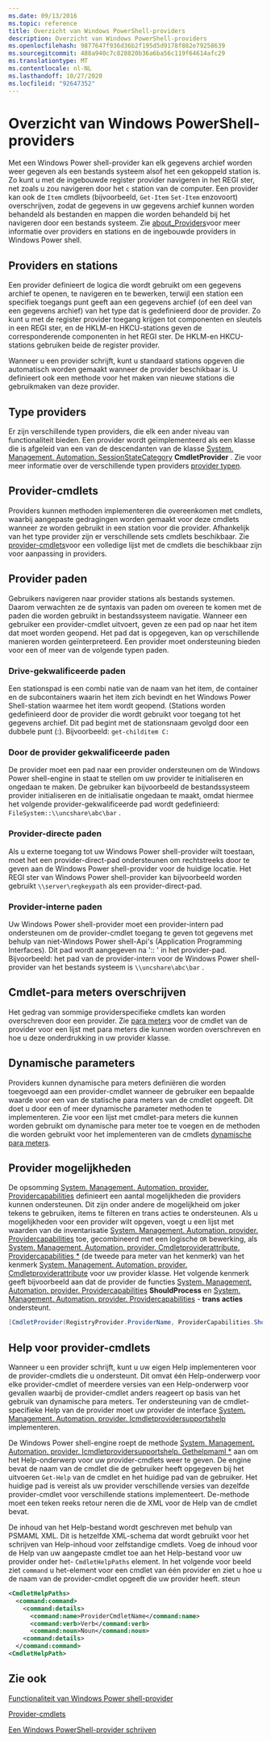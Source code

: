 ```yaml
---
ms.date: 09/13/2016
ms.topic: reference
title: Overzicht van Windows PowerShell-providers
description: Overzicht van Windows PowerShell-providers
ms.openlocfilehash: 9877647f936d36b2f195d5d9178f882e79258639
ms.sourcegitcommit: 488a940c7c828820b36a6ba56c119f64614afc29
ms.translationtype: MT
ms.contentlocale: nl-NL
ms.lasthandoff: 10/27/2020
ms.locfileid: "92647352"
---
```

# <a name="windows-powershell-provider-overview"></a>Overzicht van Windows PowerShell-providers

Met een Windows Power shell-provider kan elk gegevens archief worden weer gegeven als een bestands systeem alsof het een gekoppeld station is. Zo kunt u met de ingebouwde register provider navigeren in het REGI ster, net zoals u zou navigeren door het `c` station van de computer. Een provider kan ook de `Item` cmdlets (bijvoorbeeld, `Get-Item` `Set-Item` enzovoort) overschrijven, zodat de gegevens in uw gegevens archief kunnen worden behandeld als bestanden en mappen die worden behandeld bij het navigeren door een bestands systeem. Zie [about_Providers](/powershell/module/microsoft.powershell.core/about/about_providers)voor meer informatie over providers en stations en de ingebouwde providers in Windows Power shell.

## <a name="providers-and-drives"></a>Providers en stations

Een provider definieert de logica die wordt gebruikt om een gegevens archief te openen, te navigeren en te bewerken, terwijl een station een specifiek toegangs punt geeft aan een gegevens archief (of een deel van een gegevens archief) van het type dat is gedefinieerd door de provider. Zo kunt u met de register provider toegang krijgen tot componenten en sleutels in een REGI ster, en de HKLM-en HKCU-stations geven de corresponderende componenten in het REGI ster. De HKLM-en HKCU-stations gebruiken beide de register provider.

Wanneer u een provider schrijft, kunt u standaard stations opgeven die automatisch worden gemaakt wanneer de provider beschikbaar is. U definieert ook een methode voor het maken van nieuwe stations die gebruikmaken van deze provider.

## <a name="type-of-providers"></a>Type providers

Er zijn verschillende typen providers, die elk een ander niveau van functionaliteit bieden. Een provider wordt geïmplementeerd als een klasse die is afgeleid van een van de descendanten van de klasse [System. Management. Automation. SessionStateCategory](/dotnet/api/system.management.automation.sessionstatecategory?view=pscore-6.2.0) **CmdletProvider** . Zie voor meer informatie over de verschillende typen providers [provider typen](./provider-types.md).

## <a name="provider-cmdlets"></a>Provider-cmdlets

Providers kunnen methoden implementeren die overeenkomen met cmdlets, waarbij aangepaste gedragingen worden gemaakt voor deze cmdlets wanneer ze worden gebruikt in een station voor die provider. Afhankelijk van het type provider zijn er verschillende sets cmdlets beschikbaar. Zie [provider-cmdlets](./provider-cmdlets.md)voor een volledige lijst met de cmdlets die beschikbaar zijn voor aanpassing in providers.

## <a name="provider-paths"></a>Provider paden

Gebruikers navigeren naar provider stations als bestands systemen. Daarom verwachten ze de syntaxis van paden om overeen te komen met de paden die worden gebruikt in bestandssysteem navigatie. Wanneer een gebruiker een provider-cmdlet uitvoert, geven ze een pad op naar het item dat moet worden geopend. Het pad dat is opgegeven, kan op verschillende manieren worden geïnterpreteerd. Een provider moet ondersteuning bieden voor een of meer van de volgende typen paden.

### <a name="drive-qualified-paths"></a>Drive-gekwalificeerde paden

Een stationspad is een combi natie van de naam van het item, de container en de subcontainers waarin het item zich bevindt en het Windows Power Shell-station waarmee het item wordt geopend. (Stations worden gedefinieerd door de provider die wordt gebruikt voor toegang tot het gegevens archief. Dit pad begint met de stationsnaam gevolgd door een dubbele punt (:). Bijvoorbeeld: `get-childitem C:`

### <a name="provider-qualified-paths"></a>Door de provider gekwalificeerde paden

De provider moet een pad naar een provider ondersteunen om de Windows Power shell-engine in staat te stellen om uw provider te initialiseren en ongedaan te maken. De gebruiker kan bijvoorbeeld de bestandssysteem provider initialiseren en de initialisatie ongedaan te maakt, omdat hiermee het volgende provider-gekwalificeerde pad wordt gedefinieerd: `FileSystem::\\uncshare\abc\bar` .

### <a name="provider-direct-paths"></a>Provider-directe paden

Als u externe toegang tot uw Windows Power shell-provider wilt toestaan, moet het een provider-direct-pad ondersteunen om rechtstreeks door te geven aan de Windows Power shell-provider voor de huidige locatie. Het REGI ster van Windows Power shell-provider kan bijvoorbeeld worden gebruikt `\\server\regkeypath` als een provider-direct-pad.

### <a name="provider-internal-paths"></a>Provider-interne paden

Uw Windows Power shell-provider moet een provider-intern pad ondersteunen om de provider-cmdlet toegang te geven tot gegevens met behulp van niet-Windows Power shell-Api's (Application Programming Interfaces). Dit pad wordt aangegeven na ':: ' in het provider-pad. Bijvoorbeeld: het pad van de provider-intern voor de Windows Power shell-provider van het bestands systeem is `\\uncshare\abc\bar` .

## <a name="overriding-cmdlet-parameters"></a>Cmdlet-para meters overschrijven

Het gedrag van sommige providerspecifieke cmdlets kan worden overschreven door een provider. Zie [para meters](./provider-cmdlet-parameters.md) voor de cmdlet van de provider voor een lijst met para meters die kunnen worden overschreven en hoe u deze onderdrukking in uw provider klasse.

## <a name="dynamic-parameters"></a>Dynamische parameters

Providers kunnen dynamische para meters definiëren die worden toegevoegd aan een provider-cmdlet wanneer de gebruiker een bepaalde waarde voor een van de statische para meters van de cmdlet opgeeft. Dit doet u door een of meer dynamische parameter methoden te implementeren. Zie voor een lijst met cmdlet-para meters die kunnen worden gebruikt om dynamische para meter toe te voegen en de methoden die worden gebruikt voor het implementeren van de cmdlets [dynamische para meters](./provider-cmdlet-dynamic-parameters.md).

## <a name="provider-capabilities"></a>Provider mogelijkheden

De opsomming [System. Management. Automation. provider. Providercapabilities](/dotnet/api/System.Management.Automation.Provider.ProviderCapabilities) definieert een aantal mogelijkheden die providers kunnen ondersteunen. Dit zijn onder andere de mogelijkheid om joker tekens te gebruiken, items te filteren en trans acties te ondersteunen. Als u mogelijkheden voor een provider wilt opgeven, voegt u een lijst met waarden van de inventarisatie  [System. Management. Automation. provider. Providercapabilities](/dotnet/api/System.Management.Automation.Provider.ProviderCapabilities) toe, gecombineerd met een logische `OR` bewerking, als [System. Management. Automation. provider. Cmdletproviderattribute. Providercapabilities *](/dotnet/api/System.Management.Automation.Provider.CmdletProviderAttribute.ProviderCapabilities) (de tweede para meter van het kenmerk) van het kenmerk [System. Management. Automation. provider. Cmdletproviderattribute](/dotnet/api/System.Management.Automation.Provider.CmdletProviderAttribute) voor uw provider klasse. Het volgende kenmerk geeft bijvoorbeeld aan dat de provider de functies [System. Management. Automation. provider. Providercapabilities](/dotnet/api/System.Management.Automation.Provider.ProviderCapabilities?view=pscore-6.2.0) **ShouldProcess** en [System. Management. Automation. provider. Providercapabilities](/dotnet/api/System.Management.Automation.Provider.ProviderCapabilities?view=pscore-6.2.0) - **trans acties** ondersteunt.

```csharp
[CmdletProvider(RegistryProvider.ProviderName, ProviderCapabilities.ShouldProcess | ProviderCapabilities.Transactions)]

```

## <a name="provider-cmdlet-help"></a>Help voor provider-cmdlets

Wanneer u een provider schrijft, kunt u uw eigen Help implementeren voor de provider-cmdlets die u ondersteunt. Dit omvat één Help-onderwerp voor elke provider-cmdlet of meerdere versies van een Help-onderwerp voor gevallen waarbij de provider-cmdlet anders reageert op basis van het gebruik van dynamische para meters. Ter ondersteuning van de cmdlet-specifieke Help van de provider moet uw provider de interface [System. Management. Automation. provider. Icmdletprovidersupportshelp](/dotnet/api/System.Management.Automation.Provider.ICmdletProviderSupportsHelp) implementeren.

De Windows Power shell-engine roept de methode [System. Management. Automation. provider. Icmdletprovidersupportshelp. Gethelpmaml *](/dotnet/api/System.Management.Automation.Provider.ICmdletProviderSupportsHelp.GetHelpMaml) aan om het Help-onderwerp voor uw provider-cmdlets weer te geven. De engine bevat de naam van de cmdlet die de gebruiker heeft opgegeven bij het uitvoeren `Get-Help` van de cmdlet en het huidige pad van de gebruiker. Het huidige pad is vereist als uw provider verschillende versies van dezelfde provider-cmdlet voor verschillende stations implementeert. De-methode moet een teken reeks retour neren die de XML voor de Help van de cmdlet bevat.

De inhoud van het Help-bestand wordt geschreven met behulp van PSMAML XML. Dit is hetzelfde XML-schema dat wordt gebruikt voor het schrijven van Help-inhoud voor zelfstandige cmdlets. Voeg de inhoud voor de Help van uw aangepaste cmdlet toe aan het Help-bestand voor uw provider onder het- `CmdletHelpPaths` element. In het volgende voor beeld ziet `command` u het-element voor een cmdlet van één provider en ziet u hoe u de naam van de provider-cmdlet opgeeft die uw provider heeft. steun

```xml
<CmdletHelpPaths>
  <command:command>
    <command:details>
      <command:name>ProviderCmdletName</command:name>
      <command:verb>Verb</command:verb>
      <command:noun>Noun</command:noun>
    <command:details>
  </command:command>
<CmdletHelpPath>
```

## <a name="see-also"></a>Zie ook

[Functionaliteit van Windows Power shell-provider](./provider-types.md)

[Provider-cmdlets](./provider-cmdlets.md)

[Een Windows PowerShell-provider schrijven](./writing-a-windows-powershell-provider.md)
